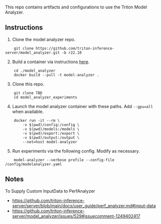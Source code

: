 This repo contains artifacts and configurations to use the Triton Model Analyzer.

## Instructions

1. Clone the model analyzer repo.
```
    git clone https://github.com/triton-inference-server/model_analyzer.git -b r22.10
```
2. Build a container via instructions [here](https://github.com/triton-inference-server/model_analyzer/blob/main/docs/install.md#specific-version-with-local-launch-mode).
```
    cd ./model_analyzer
    docker build --pull -t model-analyzer .
```
3. Clone this repo.
```
    git clone TBD
    cd model_analyzer_experiments
```
4. Launch the model analyzer container with these paths. Add `--gpu=all` when available.
```
    docker run -it --rm \
        -v $(pwd)/config:/config \
        -v $(pwd)/models:/models \
        -v $(pwd)/export:/export \
        -v $(pwd)/output:/output \
        --net=host model-analyzer    
```
5. Run experiments via the following config. Modify as necessary.
```
    model-analyzer --verbose profile --config-file /config/modelanalyzer.yaml
```

## Notes

To Supply Custom InputData to PerfAnalyzer
- https://github.com/triton-inference-server/server/blob/main/docs/user_guide/perf_analyzer.md#input-data
- https://github.com/triton-inference-server/model_analyzer/issues/529#issuecomment-1249402417
